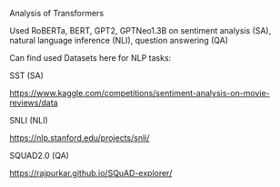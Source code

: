 Analysis of Transformers

Used RoBERTa, BERT, GPT2, GPTNeo1.3B on sentiment analysis (SA), natural language inference (NLI), question answering (QA)

Can find used Datasets here for NLP tasks:

SST (SA)

https://www.kaggle.com/competitions/sentiment-analysis-on-movie-reviews/data


SNLI (NLI)

https://nlp.stanford.edu/projects/snli/


SQUAD2.0 (QA)

https://rajpurkar.github.io/SQuAD-explorer/
